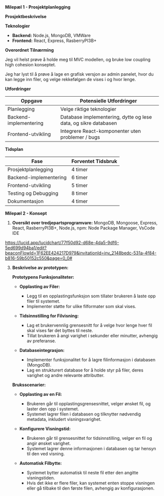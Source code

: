 **Milepæl 1 - Prosjektplanlegging**

**Prosjektbeskrivelse**

**Teknologier**
- **Backend:** Node.js, MongoDB, VMWare
- **Frontend:** React, Express, RasberryPI3B+

**Overordnet Tilnærming**

Jeg vil helst prøve å holde meg til MVC modellen, og bruke low coupling high cohesion konseptet.

Jeg har lyst til å prøve å lage en grafisk versjon av admin panelet, hvor du kan legge inn filer, og velge rekkefølgen de vises i og hvor lenge.

**Utfordringer**

| **Oppgave**    | **Potensielle Utfordringer**                                            |
|------------------------|-----------------------------------------------------------------|
| Planlegging            | Velge riktige teknologier                                       |
| Backend-implementering | Database implementering, dytte og lese data, og sikre databasen |
| Frontend-utvikling     | Integrere React-komponenter uten problemer / bugs               |

**Tidsplan**

| **Fase**            | **Forventet Tidsbruk**|
|------------------------|--------------------|
| Prosjektplanlegging    | 4 timer            |
| Backend-implementering | 6 timer            |
| Frontend-utvikling     | 5 timer            |
| Testing og Debugging   | 8 timer            |
| Dokumentasjon          | 4 timer            |



**Milepæl 2 - Konsept**

1. **Oversikt over tredjepartsprogramvare:**
    MongoDB,
    Mongoose,
    Express,
    React,
    RasberryPI3B+,
    Node.js,
    npm: Node Package Manager,
    VsCode IDE

https://lucid.app/lucidchart/77f50d92-d68e-4da5-9df6-5ed699d94ba1/edit?beaconFlowId=1F62EE424217D979&invitationId=inv_2148bedc-531a-4f84-b816-59b50152c550&page=0_0#
    
   
3. **Beskrivelse av prototypen:**

   **Prototypens Funksjonaliteter:**

   - **Opplasting av Filer:**
        - Legg til en opplastingsfunksjon som tillater brukeren å laste opp filer til systemet.
        - Implementer støtte for ulike filformater som skal vises.

    - **Tidsinnstilling for Filvisning:**
        - Lag et brukervennlig grensesnitt for å velge hvor lenge hver fil skal vises før det byttes til neste.
        - Tillat brukeren å angi varighet i sekunder eller minutter, avhengig av preferanse.

    - **Databaseintegrasjon:**
        - Implementer funksjonalitet for å lagre filinformasjon i databasen (MongoDB).
        - Lag en strukturert database for å holde styr på filer, deres varighet og andre relevante attributter.

   **Bruksscenarier:**

   - **Opplasting av en Fil:**
        - Brukeren går til opplastingsgrensesnittet, velger ønsket fil, og laster den opp i systemet.
        - Systemet lagrer filen i databasen og tilknytter nødvendig metadata, inkludert visningsvarighet.

    - **Konfigurere Visningstid:**
        - Brukeren går til grensesnittet for tidsinnstilling, velger en fil og angir ønsket varighet.
        - Systemet lagrer denne informasjonen i databasen og tar hensyn til den ved visning.

    - **Automatisk Filbytte:**
        - Systemet bytter automatisk til neste fil etter den angitte visningstiden.
        - Hvis det ikke er flere filer, kan systemet enten stoppe visningen eller gå tilbake til den første filen, avhengig av konfigurasjonen.
